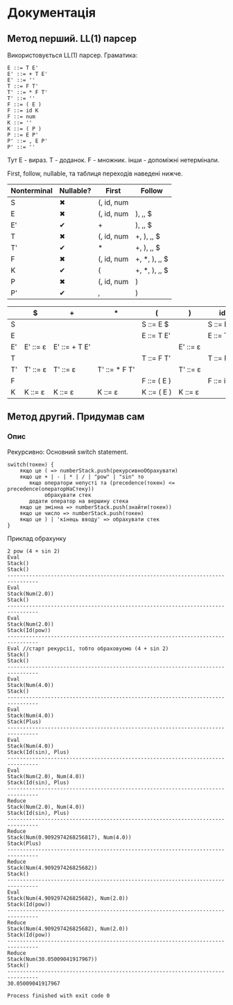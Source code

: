 # Документація
## Метод перший. LL(1) парсер
Використовується LL(1) парсер.
Граматика:

```text
E ::= T E'
E' ::= + T E'
E' ::= ''
T ::= F T'
T' ::= * F T'
T' ::= ''
F ::= ( E )
F ::= id K
F ::= num
K ::= ''
K ::= ( P )
P ::= E P'
P' ::= , E P'
P' ::= ''
```
Тут E - вираз. T - доданок. F - множник. інши - допоміжні нетермінали.


First, follow, nullable, та таблиця переходів наведені нижче.


<table class="pure-table pure-table-bordered">
    <thead>
    <tr id="firstFollowTableHead"><th>Nonterminal</th><th>Nullable?</th><th>First</th><th>Follow</th></tr>
    </thead>
    <tbody id="firstFollowTableRows"><tr></tr><tr><td nowrap="nowrap">S</td><td nowrap="nowrap">✖</td><td nowrap="nowrap">(, id, num</td><td nowrap="nowrap"></td></tr><tr></tr><tr><td nowrap="nowrap">E</td><td nowrap="nowrap">✖</td><td nowrap="nowrap">(, id, num</td><td nowrap="nowrap">), ,, $</td></tr><tr></tr><tr><td nowrap="nowrap">E'</td><td nowrap="nowrap">✔</td><td nowrap="nowrap">+</td><td nowrap="nowrap">), ,, $</td></tr><tr></tr><tr><td nowrap="nowrap">T</td><td nowrap="nowrap">✖</td><td nowrap="nowrap">(, id, num</td><td nowrap="nowrap">+, ), ,, $</td></tr><tr></tr><tr><td nowrap="nowrap">T'</td><td nowrap="nowrap">✔</td><td nowrap="nowrap">*</td><td nowrap="nowrap">+, ), ,, $</td></tr><tr></tr><tr><td nowrap="nowrap">F</td><td nowrap="nowrap">✖</td><td nowrap="nowrap">(, id, num</td><td nowrap="nowrap">+, *, ), ,, $</td></tr><tr></tr><tr><td nowrap="nowrap">K</td><td nowrap="nowrap">✔</td><td nowrap="nowrap">(</td><td nowrap="nowrap">+, *, ), ,, $</td></tr><tr></tr><tr><td nowrap="nowrap">P</td><td nowrap="nowrap">✖</td><td nowrap="nowrap">(, id, num</td><td nowrap="nowrap">)</td></tr><tr></tr><tr><td nowrap="nowrap">P'</td><td nowrap="nowrap">✔</td><td nowrap="nowrap">,</td><td nowrap="nowrap">)</td></tr></tbody>
</table>

<table>
    <thead>
    <tr id="llTableHead"><th></th><th>$</th><th>+</th><th>*</th><th>(</th><th>)</th><th>id</th><th>num</th></tr></thead>
    <tbody id="llTableRows"><tr></tr><tr><td nowrap="nowrap">S</td><td nowrap="nowrap"></td><td nowrap="nowrap"></td><td nowrap="nowrap"></td><td nowrap="nowrap">S ::= E $</td><td nowrap="nowrap"></td><td nowrap="nowrap">S ::= E $</td><td nowrap="nowrap">S ::= E $</td></tr><tr></tr><tr><td nowrap="nowrap">E</td><td nowrap="nowrap"></td><td nowrap="nowrap"></td><td nowrap="nowrap"></td><td nowrap="nowrap">E ::= T E'</td><td nowrap="nowrap"></td><td nowrap="nowrap">E ::= T E'</td><td nowrap="nowrap">E ::= T E'</td></tr><tr></tr><tr><td nowrap="nowrap">E'</td><td nowrap="nowrap">E' ::= ε</td><td nowrap="nowrap">E' ::= + T E'</td><td nowrap="nowrap"></td><td nowrap="nowrap"></td><td nowrap="nowrap">E' ::= ε</td><td nowrap="nowrap"></td><td nowrap="nowrap"></td></tr><tr></tr><tr><td nowrap="nowrap">T</td><td nowrap="nowrap"></td><td nowrap="nowrap"></td><td nowrap="nowrap"></td><td nowrap="nowrap">T ::= F T'</td><td nowrap="nowrap"></td><td nowrap="nowrap">T ::= F T'</td><td nowrap="nowrap">T ::= F T'</td></tr><tr></tr><tr><td nowrap="nowrap">T'</td><td nowrap="nowrap">T' ::= ε</td><td nowrap="nowrap">T' ::= ε</td><td nowrap="nowrap">T' ::= * F T'</td><td nowrap="nowrap"></td><td nowrap="nowrap">T' ::= ε</td><td nowrap="nowrap"></td><td nowrap="nowrap"></td></tr><tr></tr><tr><td nowrap="nowrap">F</td><td nowrap="nowrap"></td><td nowrap="nowrap"></td><td nowrap="nowrap"></td><td nowrap="nowrap">F ::= ( E )</td><td nowrap="nowrap"></td><td nowrap="nowrap">F ::= id K</td><td nowrap="nowrap">F ::= num</td></tr><tr></tr><tr><td nowrap="nowrap">K</td><td nowrap="nowrap">K ::= ε</td><td nowrap="nowrap">K ::= ε</td><td nowrap="nowrap">K ::= ε</td><td nowrap="nowrap">K ::= ( E )</td><td nowrap="nowrap">K ::= ε</td><td nowrap="nowrap"></td><td nowrap="nowrap"></td></tr></tbody>
</table>

## Метод другий. Придумав сам
### Опис
Рекурсивно:
Основний switch statement.
```text
switch(токен) {
    якщо це ( => numberStack.push(рекурсивноОбрахувати)
    якщо це + | - | * | / | "pow" | "sin" то 
       якщо оператори непусті та (precedence(токен) <= precedence(операторНаСтеку)) 
            обрахувати стек
       додати оператор на вершину стека
    якщо це змінна => numberStack.push(знайти(токен))
    якщо це число => numberStack.push(токен)
    якщо це ) | 'кінець вводу' => обрахувати стек
}
```
Приклад обрахунку
```text
2 pow (4 + sin 2)
Eval
Stack()
Stack()
--------------------------------------------------------------------------------
Eval
Stack(Num(2.0))
Stack()
--------------------------------------------------------------------------------
Eval
Stack(Num(2.0))
Stack(Id(pow))
--------------------------------------------------------------------------------
Eval //старт рекурсії, тобто обраховуємо (4 + sin 2)
Stack()
Stack()
--------------------------------------------------------------------------------
Eval
Stack(Num(4.0))
Stack()
--------------------------------------------------------------------------------
Eval
Stack(Num(4.0))
Stack(Plus)
--------------------------------------------------------------------------------
Eval
Stack(Num(4.0))
Stack(Id(sin), Plus)
--------------------------------------------------------------------------------
Eval
Stack(Num(2.0), Num(4.0))
Stack(Id(sin), Plus)
--------------------------------------------------------------------------------
Reduce
Stack(Num(2.0), Num(4.0))
Stack(Id(sin), Plus)
--------------------------------------------------------------------------------
Reduce
Stack(Num(0.9092974268256817), Num(4.0))
Stack(Plus)
--------------------------------------------------------------------------------
Reduce
Stack(Num(4.909297426825682))
Stack()
--------------------------------------------------------------------------------
Eval
Stack(Num(4.909297426825682), Num(2.0))
Stack(Id(pow))
--------------------------------------------------------------------------------
Reduce
Stack(Num(4.909297426825682), Num(2.0))
Stack(Id(pow))
--------------------------------------------------------------------------------
Reduce
Stack(Num(30.05009041917967))
Stack()
--------------------------------------------------------------------------------
30.05009041917967

Process finished with exit code 0

```
